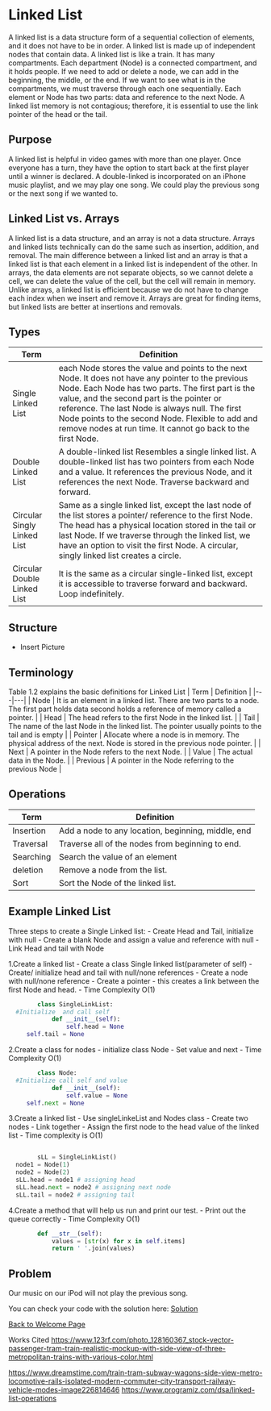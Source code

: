 # Linked List

A linked list is a data structure form of a sequential collection of elements, and it does not have to be in order. A linked list is made up of independent nodes that contain data. A linked list is like a train. It has many compartments. Each department (Node) is a connected compartment, and it holds people. If we need to add or delete a node, we can add in the beginning, the middle, or the end. If we want to see what is in the compartments, we must traverse through each one sequentially. Each element or Node has two parts: data and reference to the next Node. A linked list memory is not contagious; therefore, it is essential to use the link pointer of the head or the tail.

## Purpose

A linked list is helpful in video games with more than one player. Once everyone has a turn, they have the option to start back at the first player until a winner is declared. A double-linked is incorporated on an iPhone music playlist, and we may play one song. We could play the previous song or the next song if we wanted to.

## Linked List vs. Arrays

A linked list is a data structure, and an array is not a data structure. Arrays and linked lists technically can do the same such as insertion, addition, and removal. The main difference between a linked list and an array is that a linked list is that each element in a linked list is independent of the other. In arrays, the data elements are not separate objects, so we cannot delete a cell, we can delete the value of the cell, but the cell will remain in memory. Unlike arrays, a linked list is efficient because we do not have to change each index when we insert and remove it. Arrays are great for finding items, but linked lists are better at insertions and removals.

## Types

|     Term    |     Definition    |
|---|---|
|     Single Linked List    |     each Node stores the value and points to the next Node. It does not have any pointer to the previous Node. Each Node has two parts. The first part is the value, and the second part is the pointer or reference. The last Node is always null. The first Node points to the second Node. Flexible to add and remove nodes at run time. It cannot go back to the first Node.     |
|     Double Linked List    |     A double-linked list Resembles a single linked list. A double-linked list has two pointers from each Node and a value. It references the previous Node, and it references the next Node. Traverse backward and forward.     |
|     Circular Singly Linked List     |     Same as a single linked list, except the last node of the list stores a pointer/ reference to the first Node. The head has a physical location stored in the tail or last Node. If we traverse through the linked list, we have an option to visit the first Node. A circular, singly linked list creates a circle.     |
|     Circular Double Linked List    |     It is the same as a circular single-linked list, except it is accessible to traverse forward and backward. Loop indefinitely.     |

## Structure

- Insert Picture

## Terminology

Table 1.2 explains the basic definitions for Linked List
|     Term    |     Definition    |
|---|---|
|     Node    |     It is an element in a linked list. There are two parts to a node. The first part holds data second holds a reference of memory called a pointer.       |
|     Head    |     The head refers to the first Node in the linked list.     |
|     Tail    |     The name of the last Node in the linked list. The pointer usually points to the tail and is empty     |
|     Pointer    |     Allocate where a node is in memory. The physical address of the next. Node is stored in the previous node pointer.    |
|     Next     |     A pointer in the Node refers to the next Node.     |
|     Value    |     The actual data in the Node.     |
|     Previous    |     A pointer in the Node referring to the previous Node    |

## Operations

|     Term    |     Definition    |
|---|---|
|     Insertion    |     Add a node to any location, beginning, middle, end    |
|     Traversal    |     Traverse all of the nodes from beginning to end.    |
|     Searching    |     Search the value of an element    |
|     deletion    |     Remove a node from the list.         |
|     Sort    |     Sort the Node of the linked list.    |

## Example Linked List

Three steps to create a Single Linked list:
    - Create Head and Tail, initialize with null
    - Create a blank Node and assign a value and reference with null
    - Link Head and tail with Node

1.Create a linked list
    - Create a class Single linked list(parameter of self)
    - Create/ initialize head and tail with null/none references
    - Create a node with null/none reference
    - Create a pointer - this creates a link between the first Node and head.
    - Time Complexity O(1)

``` python
        class SingleLinkList:
  #Initialize  and call self
            def __init__(self):
                self.head = None
     self.tail = None
 ```

2.Create a class for nodes
    - initialize class Node
    - Set value and next
    - Time Complexity O(1)

``` python
        class Node:
  #Initialize call self and value
            def __init__(self):
                self.value = None
     self.next = None
```

3.Create a linked list
    - Use singleLinkeList and Nodes class
    - Create two nodes
    - Link together
    - Assign the first node to the head value of the linked list
    - Time complexity is O(1)

```python

        sLL = SingleLinkList()
  node1 = Node(1)
  node2 = Node(2)
  sLL.head = node1 # assigning head
  sLL.head.next = node2 # assigning next node
  sLL.tail = node2 # assigning tail

```

4.Create a method that will help us run and print our test.
    - Print out the queue correctly
    - Time Complexity O(1)

```python
        def __str__(self):
            values = [str(x) for x in self.items]
            return ' '.join(values)
```

## Problem

Our music on our iPod will not play the previous song.

You can check your code with the solution here: [Solution](2-topic-solution.py)

[Back to Welcome Page](0-welcome.md)

Works Cited
<https://www.123rf.com/photo_128160367_stock-vector-passenger-tram-train-realistic-mockup-with-side-view-of-three-metropolitan-trains-with-various-color.html>

<https://www.dreamstime.com/train-tram-subway-wagons-side-view-metro-locomotive-rails-isolated-modern-commuter-city-transport-railway-vehicle-modes-image226814646>
<https://www.programiz.com/dsa/linked-list-operations>
